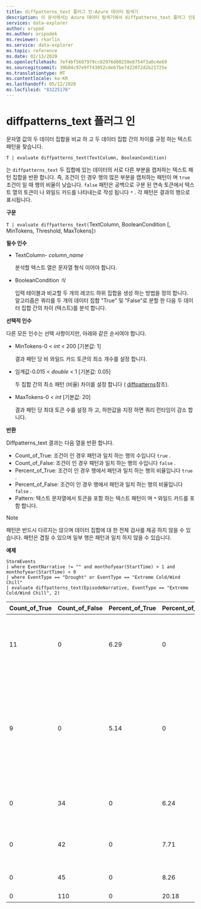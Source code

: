 ```yaml
---
title: diffpatterns_text 플러그 인-Azure 데이터 탐색기
description: 이 문서에서는 Azure 데이터 탐색기에서 diffpatterns_text 플러그 인을 설명 합니다.
services: data-explorer
author: orspod
ms.author: orspodek
ms.reviewer: rkarlin
ms.service: data-explorer
ms.topic: reference
ms.date: 02/13/2020
ms.openlocfilehash: 7ef4bf5607979cc02976d00250e8754f3a0c4e69
ms.sourcegitcommit: 39b04c97e9ff43052cdeb7be7422072d2b21725e
ms.translationtype: MT
ms.contentlocale: ko-KR
ms.lasthandoff: 05/12/2020
ms.locfileid: "83225176"
---
```

# <a name="diffpatterns_text-plugin"></a>diffpatterns_text 플러그 인

문자열 값의 두 데이터 집합을 비교 하 고 두 데이터 집합 간의 차이를 규정 하는 텍스트 패턴을 찾습니다.

```kusto
T | evaluate diffpatterns_text(TextColumn, BooleanCondition)
```

는 `diffpatterns_text` 두 집합에 있는 데이터의 서로 다른 부분을 캡처하는 텍스트 패턴 집합을 반환 합니다. 즉, 조건이 인 경우 행의 많은 부분을 캡처하는 패턴이 며 `true` 조건이 일 때 행의 비율이 낮습니다. `false` 패턴은 공백으로 구분 된 연속 토큰에서 텍스트 열의 토큰이 나 와일드 카드를 나타내는로 작성 됩니다 `*` . 각 패턴은 결과의 행으로 표시됩니다.

**구문**

`T | evaluate diffpatterns_text(`TextColumn, BooleanCondition [, MinTokens, Threshold, MaxTokens]`)` 

**필수 인수**

* TextColumn- *column_name*

    분석할 텍스트 열은 문자열 형식 이어야 합니다.
    
* BooleanCondition *식*

    입력 테이블과 비교할 두 개의 레코드 하위 집합을 생성 하는 방법을 정의 합니다. 알고리즘은 쿼리를 두 개의 데이터 집합 "True" 및 "False"로 분할 한 다음 두 데이터 집합 간의 차이 (텍스트)를 분석 합니다. 

**선택적 인수**

다른 모든 인수는 선택 사항이지만, 아래와 같은 순서여야 합니다. 

* MinTokens-0 < *int* < 200 [기본값: 1]

    결과 패턴 당 비 와일드 카드 토큰의 최소 개수를 설정 합니다.

* 임계값-0.015 < *double* < 1 [기본값: 0.05]

    두 집합 간의 최소 패턴 (비율) 차이를 설정 합니다 ( [diffpatterns](diffpatternsplugin.md)참조).

* MaxTokens-0 < *int* [기본값: 20]

    결과 패턴 당 최대 토큰 수를 설정 하 고, 하한값을 지정 하면 쿼리 런타임이 감소 합니다.

**반환**

Diffpatterns_text 결과는 다음 열을 반환 합니다.

* Count_of_True: 조건이 인 경우 패턴과 일치 하는 행의 수입니다 `true` .
* Count_of_False: 조건이 인 경우 패턴과 일치 하는 행의 수입니다 `false` .
* Percent_of_True: 조건이 인 경우 행에서 패턴과 일치 하는 행의 비율입니다 `true` .
* Percent_of_False: 조건이 인 경우 행에서 패턴과 일치 하는 행의 비율입니다 `false` .
* Pattern: 텍스트 문자열에서 토큰을 포함 하는 텍스트 패턴이 며 `*` 와일드 카드를 포함 합니다. 

> [!NOTE]
> 패턴은 반드시 다르지는 않으며 데이터 집합에 대 한 전체 검사를 제공 하지 않을 수 있습니다. 패턴은 겹칠 수 있으며 일부 행은 패턴과 일치 하지 않을 수 있습니다.

**예제**

<!-- csl: https://help.kusto.windows.net:443/Samples -->
```kusto
StormEvents     
| where EventNarrative != "" and monthofyear(StartTime) > 1 and monthofyear(StartTime) < 9
| where EventType == "Drought" or EventType == "Extreme Cold/Wind Chill"
| evaluate diffpatterns_text(EpisodeNarrative, EventType == "Extreme Cold/Wind Chill", 2)
```

|Count_of_True|Count_of_False|Percent_of_True|Percent_of_False|패턴|
|---|---|---|---|---|
|11|0|6.29|0|기간 동안 * wake *의 trough를 전환 하는 surface snowfall|
|9|0|5.14|0|캐나다 높은 압력 합의 * * region *은 2 월 * 2006 이후의 coldest 온도를 생성 했습니다. 기간 * 온도 고정|
|0|34|0|6.24|* * * * * * * * * * * * * * * * * * 서 부 테네시,|
|0|42|0|7.71|* * * * * * * * * * * * * * * Colorado *|
|0|45|0|8.26|* * normal 미만 *|
|0|110|0|20.18|일반 *|

